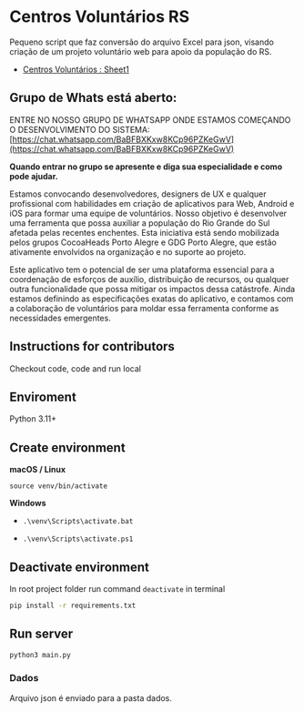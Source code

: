 # Centros Voluntários RS

Pequeno script que faz conversão do arquivo Excel para json, visando criação de um projeto voluntário web para apoio da população do RS.

- [Centros Voluntários : Sheet1](https://docs.google.com/spreadsheets/d/1zaYIEfmbtOTrKCqwecS9w0mwgUzIqpB-ujf15lQ_L_8/htmlview?usp=sharing&fbclid=PAZXh0bgNhZW0CMTEAAaYHymV_Sf9HFZhW6ONXeE7dHyxaWJhGCDO7CZeoOZdxbSpaB0R5u3H45rI_aem_ASqbWag7auc-OycH9NDQ3O7I0bIFzISR9xrt_1hSD18otUW0xFXEBH2HeKbmFnYtlAidqCsql5cGzFv_BM_BozSJ)

## Grupo de Whats está aberto: 

ENTRE NO NOSSO GRUPO DE WHATSAPP ONDE ESTAMOS COMEÇANDO O DESENVOLVIMENTO DO SISTEMA: [https://chat.whatsapp.com/BaBFBXKxw8KCp96PZKeGwV](https://chat.whatsapp.com/BaBFBXKxw8KCp96PZKeGwV)

**Quando entrar no grupo se apresente e diga sua especialidade e como pode ajudar.**

Estamos convocando desenvolvedores, designers de UX e qualquer profissional com habilidades em criação de aplicativos para Web, Android e iOS para formar uma equipe de voluntários. Nosso objetivo é desenvolver uma ferramenta que possa auxiliar a população do Rio Grande do Sul afetada pelas recentes enchentes. Esta iniciativa está sendo mobilizada pelos grupos CocoaHeads Porto Alegre e GDG Porto Alegre, que estão ativamente envolvidos na organização e no suporte ao projeto.

Este aplicativo tem o potencial de ser uma plataforma essencial para a coordenação de esforços de auxílio, distribuição de recursos, ou qualquer outra funcionalidade que possa mitigar os impactos dessa catástrofe. Ainda estamos definindo as especificações exatas do aplicativo, e contamos com a colaboração de voluntários para moldar essa ferramenta conforme as necessidades emergentes.


## Instructions for contributors

Checkout code, code and run local

## Enviroment

Python 3.11+

## Create environment

**macOS / Linux**

`source venv/bin/activate` 

**Windows**

- `.\venv\Scripts\activate.bat`

- `.\venv\Scripts\activate.ps1`

## Deactivate environment

In root project folder run command `deactivate` in terminal

```bash
pip install -r requirements.txt
```

## Run server

```bash
python3 main.py
```

### Dados

Arquivo json é enviado para a pasta dados.
